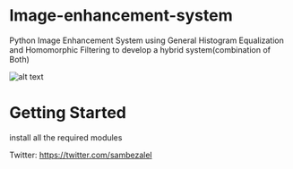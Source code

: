 # Image-enhancement-system
Python Image Enhancement System using General Histogram Equalization and Homomorphic Filtering to develop a hybrid system(combination of Both)

![alt text](https://github.com/sambezalel/Image-enhancement-system/blob/main/live.png?raw=true)
# Getting Started
install all the required modules

Twitter: https://twitter.com/sambezalel
